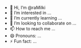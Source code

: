 - 👋 Hi, I’m @raMilki
- 👀 I’m interested in ...
- 🌱 I’m currently learning ...
- 💞️ I’m looking to collaborate on ...
- 📫 How to reach me ...
- 😄 Pronouns: ...
- ⚡ Fun fact: ...

<!---
raMilki/raMilki is a ✨ special ✨ repository because its `README.md` (this file) appears on your GitHub profile.
You can click the Preview link to take a look at your changes.
--->
